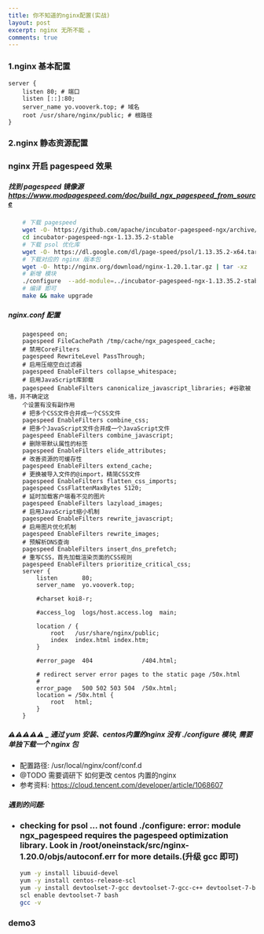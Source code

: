 ```yaml
---
title: 你不知道的nginx配置(实战)
layout: post
excerpt: nginx 无所不能 。
comments: true
---
```


### 1.nginx 基本配置
```nginx
server {
    listen 80; # 端口
    listen [::]:80;
    server_name yo.vooverk.top; # 域名
    root /usr/share/nginx/public; # 根路径
}
```

### 2.nginx 静态资源配置

### nginx 开启 pagespeed 效果
##### 找到 pagespeed 镜像源 https://www.modpagespeed.com/doc/build_ngx_pagespeed_from_source
```bash
    # 下载 pagespeed
    wget -O- https://github.com/apache/incubator-pagespeed-ngx/archive/v1.13.35.2-stable.tar.gz | tar -xz
    cd incubator-pagespeed-ngx-1.13.35.2-stable
    # 下载 psol 优化库
    wget -O- https://dl.google.com/dl/page-speed/psol/1.13.35.2-x64.tar.gz | tar -xz
    # 下载对应的 nginx 版本包
    wget -O- http://nginx.org/download/nginx-1.20.1.tar.gz | tar -xz
    # 新增 模块
    ./configure  --add-module=../incubator-pagespeed-ngx-1.13.35.2-stable 
    # 编译 即可
    make && make upgrade 
```
##### nginx.conf 配置
```nginx
    pagespeed on;
    pagespeed FileCachePath /tmp/cache/ngx_pagespeed_cache;
    # 禁用CoreFilters    
    pagespeed RewriteLevel PassThrough;
    # 启用压缩空白过滤器    
    pagespeed EnableFilters collapse_whitespace;
    # 启用JavaScript库卸载    
    pagespeed EnableFilters canonicalize_javascript_libraries; #谷歌被墙，并不确定这
    个设置有没有副作用 
    # 把多个CSS文件合并成一个CSS文件    
    pagespeed EnableFilters combine_css;
    # 把多个JavaScript文件合并成一个JavaScript文件    
    pagespeed EnableFilters combine_javascript;
    # 删除带默认属性的标签    
    pagespeed EnableFilters elide_attributes;
    # 改善资源的可缓存性    
    pagespeed EnableFilters extend_cache;
    # 更换被导入文件的@import，精简CSS文件    
    pagespeed EnableFilters flatten_css_imports;
    pagespeed CssFlattenMaxBytes 5120;
    # 延时加载客户端看不见的图片    
    pagespeed EnableFilters lazyload_images;
    # 启用JavaScript缩小机制    
    pagespeed EnableFilters rewrite_javascript;
    # 启用图片优化机制    
    pagespeed EnableFilters rewrite_images;
    # 预解析DNS查询    
    pagespeed EnableFilters insert_dns_prefetch;
    # 重写CSS，首先加载渲染页面的CSS规则    
    pagespeed EnableFilters prioritize_critical_css;
    server {
        listen       80;
        server_name  yo.vooverk.top;

        #charset koi8-r;

        #access_log  logs/host.access.log  main;

        location / {
            root   /usr/share/nginx/public;
            index  index.html index.htm;
        }

        #error_page  404              /404.html;

        # redirect server error pages to the static page /50x.html
        #
        error_page   500 502 503 504  /50x.html;
        location = /50x.html {
            root   html;
        }
    }
```
##### ⚠️⚠️⚠️⚠️⚠️ _ 通过 yum 安装、centos内置的nginx 没有 ./configure 模块, 需要单独下载一个 nginx 包
- 配置路径: /usr/local/nginx/conf/conf.d
- @TODO 需要调研下 如何更改 centos 内置的nginx
- 参考资料: https://cloud.tencent.com/developer/article/1068607
  

##### 遇到的问题: 
- ### checking for psol ... not found ./configure: error: module ngx_pagespeed requires the pagespeed optimization library. Look in /root/oneinstack/src/nginx-1.20.0/objs/autoconf.err for more details.(升级 gcc 即可)
    ```bash 
    yum -y install libuuid-devel
    yum -y install centos-release-scl
    yum -y install devtoolset-7-gcc devtoolset-7-gcc-c++ devtoolset-7-binutils
    scl enable devtoolset-7 bash
    gcc -v
    ```

### demo3